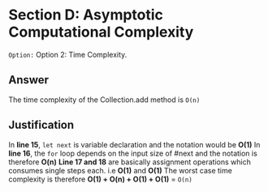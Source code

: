 # Section D: Asymptotic Computational Complexity
`Option:` Option 2: Time Complexity.  

## Answer
The time complexity of the Collection.add method is `O(n)`

## Justification
In **line 15**, `let next` is variable declaration and the notation would be **O(1)**
In **line 16**, the `for` loop depends on the input size of #next and the notation is therefore **O(n)**
**Line 17 and 18** are basically assignment operations which consumes single steps each. i.e **O(1)** and  **O(1)**
The worst case time complexity is therefore **O(1) + O(n) + O(1) + O(1)** = `O(n)`


